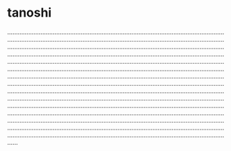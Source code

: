 # tanoshi
..........................................................................................................................................................................................................................................................................................................................................................................................................................................................................................................................................................................................................................................................................................................................................................................................................................................................................................................................................................................................................................................................................................................................................................................................................................................................................................................................................................................................................................................................................................................................................................................................................................................................................................................................................................................................................................................................................................................................................